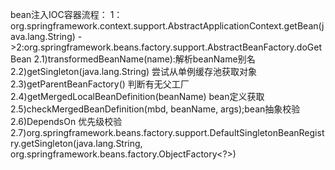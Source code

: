bean注入IOC容器流程：
1：org.springframework.context.support.AbstractApplicationContext.getBean(java.lang.String)
 ->2:org.springframework.beans.factory.support.AbstractBeanFactory.doGetBean
   2.1)transformedBeanName(name):解析beanName别名
   2.2)getSingleton(java.lang.String) 尝试从单例缓存池获取对象
   2.3)getParentBeanFactory() 判断有无父工厂
   2.4)getMergedLocalBeanDefinition(beanName) bean定义获取
   2.5)checkMergedBeanDefinition(mbd, beanName, args);bean抽象校验
   2.6)DependsOn 优先级校验
   2.7)org.springframework.beans.factory.support.DefaultSingletonBeanRegistry.getSingleton(java.lang.String, org.springframework.beans.factory.ObjectFactory<?>)
       

